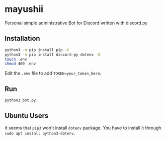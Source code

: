 # mayushii
Personal simple administrative Bot for Discord written with discord.py

## Installation
```sh
python3 -m pip install pip -U
python3 -m pip install discord-py dotenv -U
touch .env
chmod 400 .env
```

Edit the `.env` file to add `TOKEN=your_token_here`.

## Run
```python
python3 bot.py
```

## Ubuntu Users
It seems that `pip3` won't install `dotenv` package. You have to install it through `sudo apt install python3-dotenv`.